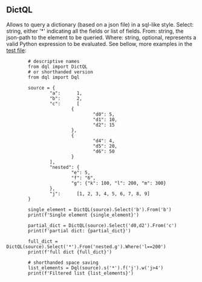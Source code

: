 ## DictQL
Allows to query a dictionary (based on a json file) in a sql-like style. 
Select:  string, either '*' indicating all the fields or list of fields.
From:  string, the json-path to the element to be queried.
Where: string, optional, represents a valid Python expression to be evaluated.
See bellow, more examples in the [test file](dql/test_file.json):
```
        # descriptive names
        from dql import DictQL
        # or shorthanded version
        from dql import Dql

        source = {
                "a":      1,
                "b":      2,
                "c":      [
                        {
                                "d0": 5,
                                "d1": 10,
                                "d2": 15
                        },
                        {
                                "d4": 4,
                                "d5": 20,
                                "d6": 50
                        }
                ],
                "nested": {
                        "e": 5,
                        "f": "6",
                        "g": {"k": 100, "l": 200, "m": 300}
                },
                "j":      [1, 2, 3, 4, 5, 6, 7, 8, 9]
        }

        single_element = DictQL(source).Select('b').From('b')
        print(f'Single element {single_element}')

        partial_dict = DictQL(source).Select('d0,d2').From('c')
        print(f'partial dict: {partial_dict}')

        full_dict = DictQL(source).Select('*').From('nested.g').Where('l==200')
        print(f'full dict {full_dict}')

        # shorthanded space saving
        list_elements = Dql(source).s('*').f('j').w('j>4')
        print(f'Filtered list {list_elements}')
    
```
